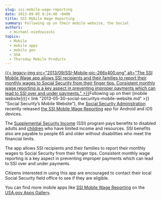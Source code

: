 ```yaml
---
slug: ssi-mobile-wage-reporting
date: 2013-09-05 9:24:40 -0400
title: SSI Mobile Wage Reporting
summary: Following up on their mobile website, the Social
authors:
  - michael-niedzwiecki
topics:
  - Mobile
  - mobile apps
  - mobile gov
  - SSA
  - Thursday Mobile Products
---
```


[{{< legacy-img src="2013/09/SSI-Mobile-pic-266x400.png" alt="The SSI Mobile Wage app allows SSI recipients and their families to report their monthly wages to Social Security from their finger tips. Consistent monthly wage reporting is a key aspect in preventing improper payments which can lead to SSI over and under payments." >}}](https://s3.amazonaws.com/digitalgov/_legacy-img/2013/09/SSI-Mobile-pic.png)Following up on their [mobile website]({{< link "2013-05-30-social-securitys-mobile-website.md" >}} "Social Security’s Mobile Website"), the [Social Security Administration](http://www.ssa.gov/) recently released [the SSI Mobile Wage Reporting](http://apps.usa.gov/ssi-mobile-wage-reporting.shtml) app for Android and iOS devices.

The [Supplemental Security Income](http://www.ssa.gov/pubs/EN-05-11000.pdf) (SSI) program pays benefits to disabled adults and [children](http://www.ssa.gov/pubs/EN-05-10026.pdf) who have limited income and resources. SSI benefits also are payable to people 65 and older without disabilities who meet the financial limits.

The app allows SSI recipients and their families to report their monthly wages to Social Security from their finger tips. Consistent monthly wage reporting is a key aspect in preventing improper payments which can lead to SSI over and under payments.

Citizens interested in using this app are encouraged to contact their local Social Security field office to see if they are eligible.

You can find more mobile apps like [SSI Mobile Wage Reporting](http://apps.usa.gov/ssi-mobile-wage-reporting.shtml) on the [USA.gov Apps Gallery](http://apps.usa.gov/).